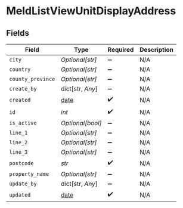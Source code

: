 # MeldListViewUnitDisplayAddress


## Fields

| Field                                                                | Type                                                                 | Required                                                             | Description                                                          |
| -------------------------------------------------------------------- | -------------------------------------------------------------------- | -------------------------------------------------------------------- | -------------------------------------------------------------------- |
| `city`                                                               | *Optional[str]*                                                      | :heavy_minus_sign:                                                   | N/A                                                                  |
| `country`                                                            | *Optional[str]*                                                      | :heavy_minus_sign:                                                   | N/A                                                                  |
| `county_province`                                                    | *Optional[str]*                                                      | :heavy_minus_sign:                                                   | N/A                                                                  |
| `create_by`                                                          | dict[str, *Any*]                                                     | :heavy_minus_sign:                                                   | N/A                                                                  |
| `created`                                                            | [date](https://docs.python.org/3/library/datetime.html#date-objects) | :heavy_check_mark:                                                   | N/A                                                                  |
| `id`                                                                 | *int*                                                                | :heavy_check_mark:                                                   | N/A                                                                  |
| `is_active`                                                          | *Optional[bool]*                                                     | :heavy_minus_sign:                                                   | N/A                                                                  |
| `line_1`                                                             | *Optional[str]*                                                      | :heavy_minus_sign:                                                   | N/A                                                                  |
| `line_2`                                                             | *Optional[str]*                                                      | :heavy_minus_sign:                                                   | N/A                                                                  |
| `line_3`                                                             | *Optional[str]*                                                      | :heavy_minus_sign:                                                   | N/A                                                                  |
| `postcode`                                                           | *str*                                                                | :heavy_check_mark:                                                   | N/A                                                                  |
| `property_name`                                                      | *Optional[str]*                                                      | :heavy_minus_sign:                                                   | N/A                                                                  |
| `update_by`                                                          | dict[str, *Any*]                                                     | :heavy_minus_sign:                                                   | N/A                                                                  |
| `updated`                                                            | [date](https://docs.python.org/3/library/datetime.html#date-objects) | :heavy_check_mark:                                                   | N/A                                                                  |